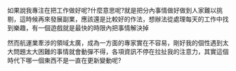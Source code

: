 
如果說我專注在把工作做好呢?什麼意思呢?就是把分內事情做好做到人家難以挑剔，這時候再來發展副業，應該還是比較好的作法，想辦法從處理每天的工作中找到樂趣，有一個遊戲就是最快的時限內把事情解決掉

然而航運業牽涉的領域太廣，成為一方面的專家實在不容易，剛好我的個性遇到太大問題太大困難的事情就會動彈不得，各項資訊不停在拉扯我的注意力，其實這個時代下哪一個東西不是一直在更新變動呢?